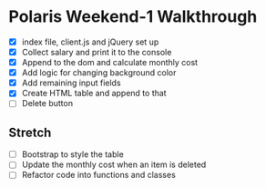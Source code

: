 # Polaris Weekend-1 Walkthrough

- [x] index file, client.js and jQuery set up
- [x] Collect salary and print it to the console
- [x] Append to the dom and calculate monthly cost
- [x] Add logic for changing background color
- [x] Add remaining input fields
- [x] Create HTML table and append to that
- [ ] Delete button

## Stretch

- [ ] Bootstrap to style the table
- [ ] Update the monthly cost when an item is deleted
- [ ] Refactor code into functions and classes